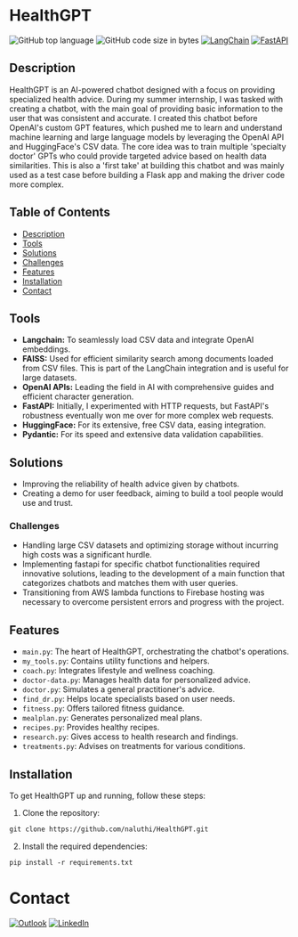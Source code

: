 # HealthGPT

![GitHub top language](https://img.shields.io/github/languages/top/naluthi/HealthGPT) 
![GitHub code size in bytes](https://img.shields.io/github/languages/code-size/naluthi/HealthGPT) 
[![LangChain](https://img.shields.io/badge/-LangChain-lightgrey?style=flat)](https://github.com/LangChain/langchain) 
[![FastAPI](https://img.shields.io/badge/-FastAPI-009688?style=flat&logo=fastapi&logoColor=white)](https://fastapi.tiangolo.com/) 

## Description

HealthGPT is an AI-powered chatbot designed with a focus on providing specialized health advice. During my summer internship, I was tasked with creating a chatbot, with the main goal of providing basic information to the user that was consistent and accurate. I created this chatbot before OpenAI's custom GPT features, which pushed me to learn and understand machine learning and large language models by leveraging the OpenAI API and HuggingFace's CSV data. The core idea was to train multiple 'specialty doctor' GPTs who could provide targeted advice based on health data similarities. This is also a 'first take' at building this chatbot and was mainly used as a test case before building a Flask app and making the driver code more complex. 

## Table of Contents
- [Description](#description)
- [Tools](#tools)
- [Solutions](#solutions)
- [Challenges](#challenges)
- [Features](#features)
- [Installation](#installation)
- [Contact](#contact)
  
## Tools
- **Langchain:** To seamlessly load CSV data and integrate OpenAI embeddings.
- **FAISS:** Used for efficient similarity search among documents loaded from CSV files. This is part of the LangChain integration and is useful for large datasets.
- **OpenAI APIs:** Leading the field in AI with comprehensive guides and efficient character generation.
- **FastAPI:** Initially, I experimented with HTTP requests, but FastAPI's robustness eventually won me over for more complex web requests.
- **HuggingFace:** For its extensive, free CSV data, easing integration.
- **Pydantic:** For its speed and extensive data validation capabilities.
  
## Solutions

- Improving the reliability of health advice given by chatbots.
- Creating a demo for user feedback, aiming to build a tool people would use and trust.

### Challenges

- Handling large CSV datasets and optimizing storage without incurring high costs was a significant hurdle.
- Implementing fastapi for specific chatbot functionalities required innovative solutions, leading to the development of a main function that categorizes chatbots and matches them with user queries.
- Transitioning from AWS lambda functions to Firebase hosting was necessary to overcome persistent errors and progress with the project.

## Features

- `main.py`: The heart of HealthGPT, orchestrating the chatbot's operations.
- `my_tools.py`: Contains utility functions and helpers.
- `coach.py`: Integrates lifestyle and wellness coaching.
- `doctor-data.py`: Manages health data for personalized advice.
- `doctor.py`: Simulates a general practitioner's advice.
- `find_dr.py`: Helps locate specialists based on user needs.
- `fitness.py`: Offers tailored fitness guidance.
- `mealplan.py`: Generates personalized meal plans.
- `recipes.py`: Provides healthy recipes.
- `research.py`: Gives access to health research and findings.
- `treatments.py`: Advises on treatments for various conditions.

## Installation

To get HealthGPT up and running, follow these steps:

1. Clone the repository:
```md
git clone https://github.com/naluthi/HealthGPT.git
```

2. Install the required dependencies:
```md
pip install -r requirements.txt
```

# Contact 

[![Outlook](https://img.shields.io/badge/Microsoft_Outlook-0078D4?style=for-the-badge&logo=microsoft-outlook&logoColor=white)](nick@luthi.us) 
[![LinkedIn](https://img.shields.io/badge/linkedin-%230077B5.svg?style=for-the-badge&logo=linkedin&logoColor=white)](https://www.linkedin.com/in/nickluthi)
